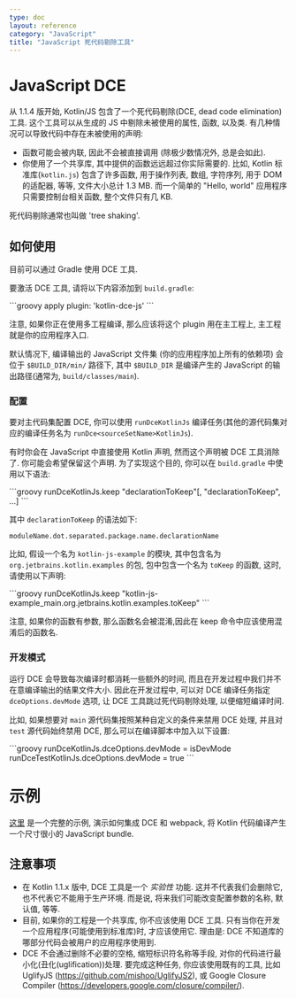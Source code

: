 ```yaml
---
type: doc
layout: reference
category: "JavaScript"
title: "JavaScript 死代码剔除工具"
---
```


# JavaScript DCE

从 1.1.4 版开始, Kotlin/JS 包含了一个死代码剔除(DCE, dead code elimination)工具.
这个工具可以从生成的 JS 中剔除未被使用的属性, 函数, 以及类.
有几种情况可以导致代码中存在未被使用的声明:

* 函数可能会被内联, 因此不会被直接调用 (除极少数情况外, 总是会如此).
* 你使用了一个共享库, 其中提供的函数远远超过你实际需要的.
  比如, Kotlin 标准库(`kotlin.js`) 包含了许多函数, 用于操作列表, 数组, 字符序列, 用于 DOM 的适配器, 等等, 文件大小总计 1.3 MB.
  而一个简单的 "Hello, world" 应用程序只需要控制台相关函数, 整个文件只有几 KB.

死代码剔除通常也叫做 'tree shaking'.


## 如何使用

目前可以通过 Gradle 使用 DCE 工具.

要激活 DCE 工具, 请将以下内容添加到 `build.gradle`:

<div class="sample" markdown="1" theme="idea" data-highlight-only>
```groovy
apply plugin: 'kotlin-dce-js'
```
</div>

注意, 如果你正在使用多工程编译, 那么应该将这个 plugin 用在主工程上, 主工程就是你的应用程序入口.

默认情况下, 编译输出的 JavaScript 文件集 (你的应用程序加上所有的依赖项) 会位于 `$BUILD_DIR/min/` 路径下, 其中 `$BUILD_DIR` 是编译产生的 JavaScript 的输出路径(通常为, `build/classes/main`).


### 配置

要对主代码集配置 DCE, 你可以使用 `runDceKotlinJs` 编译任务(其他的源代码集对应的编译任务名为 `runDce<sourceSetName>KotlinJs`).

有时你会在 JavaScript 中直接使用 Kotlin 声明, 然而这个声明被 DCE 工具消除了. 你可能会希望保留这个声明.
为了实现这个目的, 你可以在 `build.gradle` 中使用以下语法:

<div class="sample" markdown="1" theme="idea" data-highlight-only>
```groovy
runDceKotlinJs.keep "declarationToKeep"[, "declarationToKeep", ...]
```
</div>

其中 `declarationToKeep` 的语法如下:

```
moduleName.dot.separated.package.name.declarationName
```

比如, 假设一个名为 `kotlin-js-example` 的模块, 其中包含名为 `org.jetbrains.kotlin.examples` 的包, 包中包含一个名为 `toKeep` 的函数,
这时, 请使用以下声明:

<div class="sample" markdown="1" theme="idea" data-highlight-only>
```groovy
runDceKotlinJs.keep "kotlin-js-example_main.org.jetbrains.kotlin.examples.toKeep"
```
</div>

注意, 如果你的函数有参数, 那么函数名会被混淆,因此在 keep 命令中应该使用混淆后的函数名.

### 开发模式

运行 DCE 会导致每次编译时都消耗一些额外的时间, 而且在开发过程中我们并不在意编译输出的结果文件大小.
因此在开发过程中, 可以对 DCE 编译任务指定 `dceOptions.devMode` 选项, 让 DCE 工具跳过死代码剔除处理, 以便缩短编译时间.

比如, 如果想要对 `main` 源代码集按照某种自定义的条件来禁用 DCE 处理, 并且对 `test` 源代码始终禁用 DCE, 那么可以在编译脚本中加入以下设置:

<div class="sample" markdown="1" theme="idea" data-highlight-only>
```groovy
runDceKotlinJs.dceOptions.devMode = isDevMode
runDceTestKotlinJs.dceOptions.devMode = true
```
</div>

# 示例

[这里](https://github.com/JetBrains/kotlin-examples/tree/master/gradle/js-dce) 是一个完整的示例, 演示如何集成 DCE 和 webpack, 将 Kotlin 代码编译产生一个尺寸很小的 JavaScript bundle.


## 注意事项

* 在 Kotlin 1.1.x 版中, DCE 工具是一个 *实验性* 功能.
 这并不代表我们会删除它, 也不代表它不能用于生产环境. 而是说, 将来我们可能改变配置参数的名称, 默认值, 等等.
* 目前, 如果你的工程是一个共享库, 你不应该使用 DCE 工具.
  只有当你在开发一个应用程序(可能使用到标准库)时, 才应该使用它.
   理由是: DCE 不知道库的哪部分代码会被用户的应用程序使用到.
* DCE 不会通过删除不必要的空格, 缩短标识符名称等手段, 对你的代码进行最小化(丑化(uglification))处理.
  要完成这种任务, 你应该使用既有的工具, 比如 UglifyJS (https://github.com/mishoo/UglifyJS2), 或 Google Closure Compiler (https://developers.google.com/closure/compiler/).
